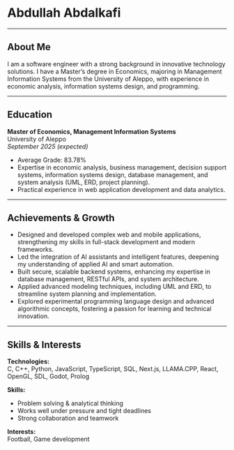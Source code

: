 # Abdullah Abdalkafi

---

## About Me

I am a software engineer with a strong background in innovative technology solutions. I have a Master’s degree in Economics, majoring in Management Information Systems from the University of Aleppo, with experience in economic analysis, information systems design, and programming.

---

## Education

**Master of Economics, Management Information Systems**  
University of Aleppo  
*September 2025 (expected)*  
- Average Grade: 83.78%  
- Expertise in economic analysis, business management, decision support systems, information systems design, database management, and system analysis (UML, ERD, project planning).  
- Practical experience in web application development and data analytics.

---

## Achievements & Growth

- Designed and developed complex web and mobile applications, strengthening my skills in full-stack development and modern frameworks.  
- Led the integration of AI assistants and intelligent features, deepening my understanding of applied AI and smart automation.  
- Built secure, scalable backend systems, enhancing my expertise in database management, RESTful APIs, and system architecture.  
- Applied advanced modeling techniques, including UML and ERD, to streamline system planning and implementation.  
- Explored experimental programming language design and advanced algorithmic concepts, fostering a passion for learning and technical innovation.

---

## Skills & Interests

**Technologies:**  
C, C++, Python, JavaScript, TypeScript, SQL, Next.js, LLAMA.CPP, React, OpenGL, SDL, Godot, Prolog

**Skills:**  
- Problem solving & analytical thinking  
- Works well under pressure and tight deadlines  
- Strong collaboration and teamwork

**Interests:**  
Football, Game development
